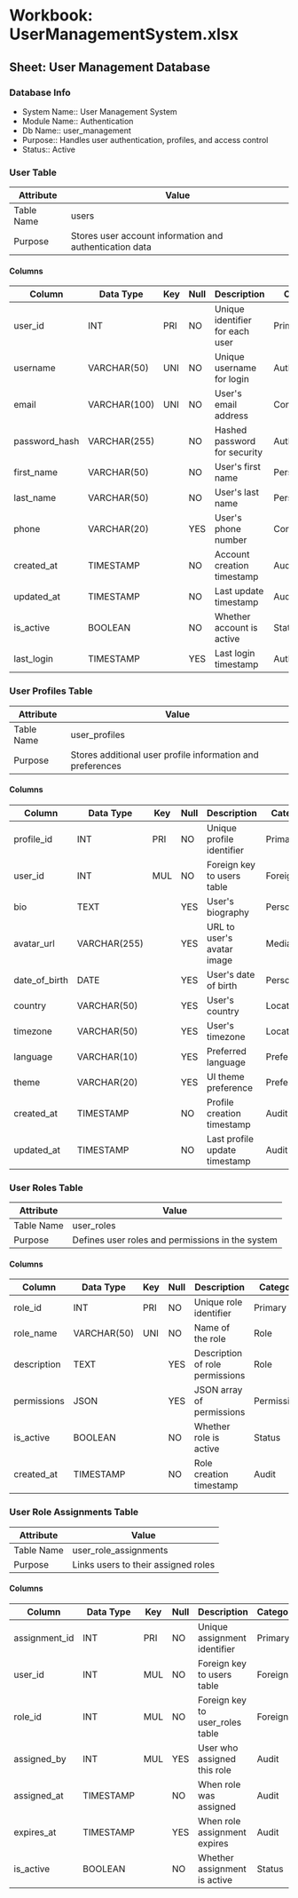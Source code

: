 # Workbook: UserManagementSystem.xlsx

## Sheet: User Management Database

### Database Info

- System Name:: User Management System
- Module Name:: Authentication
- Db Name:: user_management
- Purpose:: Handles user authentication, profiles, and access control
- Status:: Active

### User Table

| Attribute  | Value                                                   |
| ---------- | ------------------------------------------------------- |
| Table Name | users                                                   |
| Purpose    | Stores user account information and authentication data |

#### Columns

| Column        | Data Type    | Key | Null | Description                     | Category       |
| ------------- | ------------ | --- | ---- | ------------------------------- | -------------- |
| user_id       | INT          | PRI | NO   | Unique identifier for each user | Primary        |
| username      | VARCHAR(50)  | UNI | NO   | Unique username for login       | Authentication |
| email         | VARCHAR(100) | UNI | NO   | User's email address            | Contact        |
| password_hash | VARCHAR(255) |     | NO   | Hashed password for security    | Authentication |
| first_name    | VARCHAR(50)  |     | NO   | User's first name               | Personal       |
| last_name     | VARCHAR(50)  |     | NO   | User's last name                | Personal       |
| phone         | VARCHAR(20)  |     | YES  | User's phone number             | Contact        |
| created_at    | TIMESTAMP    |     | NO   | Account creation timestamp      | Audit          |
| updated_at    | TIMESTAMP    |     | NO   | Last update timestamp           | Audit          |
| is_active     | BOOLEAN      |     | NO   | Whether account is active       | Status         |
| last_login    | TIMESTAMP    |     | YES  | Last login timestamp            | Authentication |

### User Profiles Table

| Attribute  | Value                                                      |
| ---------- | ---------------------------------------------------------- |
| Table Name | user_profiles                                              |
| Purpose    | Stores additional user profile information and preferences |

#### Columns

| Column        | Data Type    | Key | Null | Description                   | Category    |
| ------------- | ------------ | --- | ---- | ----------------------------- | ----------- |
| profile_id    | INT          | PRI | NO   | Unique profile identifier     | Primary     |
| user_id       | INT          | MUL | NO   | Foreign key to users table    | Foreign     |
| bio           | TEXT         |     | YES  | User's biography              | Personal    |
| avatar_url    | VARCHAR(255) |     | YES  | URL to user's avatar image    | Media       |
| date_of_birth | DATE         |     | YES  | User's date of birth          | Personal    |
| country       | VARCHAR(50)  |     | YES  | User's country                | Location    |
| timezone      | VARCHAR(50)  |     | YES  | User's timezone               | Location    |
| language      | VARCHAR(10)  |     | YES  | Preferred language            | Preferences |
| theme         | VARCHAR(20)  |     | YES  | UI theme preference           | Preferences |
| created_at    | TIMESTAMP    |     | NO   | Profile creation timestamp    | Audit       |
| updated_at    | TIMESTAMP    |     | NO   | Last profile update timestamp | Audit       |

### User Roles Table

| Attribute  | Value                                            |
| ---------- | ------------------------------------------------ |
| Table Name | user_roles                                       |
| Purpose    | Defines user roles and permissions in the system |

#### Columns

| Column      | Data Type   | Key | Null | Description                     | Category    |
| ----------- | ----------- | --- | ---- | ------------------------------- | ----------- |
| role_id     | INT         | PRI | NO   | Unique role identifier          | Primary     |
| role_name   | VARCHAR(50) | UNI | NO   | Name of the role                | Role        |
| description | TEXT        |     | YES  | Description of role permissions | Role        |
| permissions | JSON        |     | YES  | JSON array of permissions       | Permissions |
| is_active   | BOOLEAN     |     | NO   | Whether role is active          | Status      |
| created_at  | TIMESTAMP   |     | NO   | Role creation timestamp         | Audit       |

### User Role Assignments Table

| Attribute  | Value                               |
| ---------- | ----------------------------------- |
| Table Name | user_role_assignments               |
| Purpose    | Links users to their assigned roles |

#### Columns

| Column        | Data Type | Key | Null | Description                     | Category |
| ------------- | --------- | --- | ---- | ------------------------------- | -------- |
| assignment_id | INT       | PRI | NO   | Unique assignment identifier    | Primary  |
| user_id       | INT       | MUL | NO   | Foreign key to users table      | Foreign  |
| role_id       | INT       | MUL | NO   | Foreign key to user_roles table | Foreign  |
| assigned_by   | INT       | MUL | YES  | User who assigned this role     | Audit    |
| assigned_at   | TIMESTAMP |     | NO   | When role was assigned          | Audit    |
| expires_at    | TIMESTAMP |     | YES  | When role assignment expires    | Audit    |
| is_active     | BOOLEAN   |     | NO   | Whether assignment is active    | Status   |
